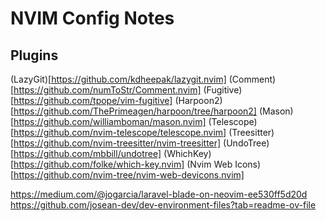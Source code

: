 # NVIM Config Notes
## Plugins
(LazyGit)[https://github.com/kdheepak/lazygit.nvim]
(Comment)[https://github.com/numToStr/Comment.nvim]
(Fugitive)[https://github.com/tpope/vim-fugitive]
(Harpoon2)[https://github.com/ThePrimeagen/harpoon/tree/harpoon2]
(Mason)[https://github.com/williamboman/mason.nvim]
(Telescope)[https://github.com/nvim-telescope/telescope.nvim]
(Treesitter)[https://github.com/nvim-treesitter/nvim-treesitter]
(UndoTree)[https://github.com/mbbill/undotree]
(WhichKey)[https://github.com/folke/which-key.nvim]
(Nvim Web Icons)[https://github.com/nvim-tree/nvim-web-devicons.nvim]


https://medium.com/@jogarcia/laravel-blade-on-neovim-ee530ff5d20d
https://github.com/josean-dev/dev-environment-files?tab=readme-ov-file
